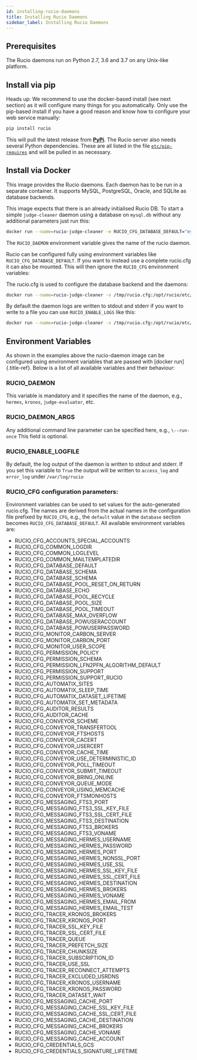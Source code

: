 ```yaml
---
id: installing-rucio-daemons
title: Installing Rucio Daemons
sidebar_label: Installing Rucio Daemons
---
```


## Prerequisites

The Rucio daemons run on Python 2.7, 3.6 and 3.7 on any Unix-like
platform.

## Install via pip

Heads up: We recommend to use the docker-based install (see next
section) as it will configure many things for you automatically. Only
use the pip-based install if you have a good reason and know how to
configure your web service manually:

```bash
pip install rucio
```

This will pull the latest release from
[__PyPi__](https://pypi.python.org/pypi/rucio/). The Rucio server also needs
several Python dependencies. These are all listed in the file
[`etc/pip-requires`](https://github.com/rucio/rucio/blob/master/etc/pip-requires)
and will be pulled in as necessary.


## Install via Docker

This image provides the Rucio daemons. Each daemon has to be run in a
separate container. It supports MySQL, PostgreSQL, Oracle, and SQLite as
database backends.

This image expects that there is an already initialised Rucio DB. To
start a simple `judge-cleaner` daemon using a database on
`mysql.db` without any additional parameters just run this:
```bash
docker run --name=rucio-judge-cleaner -e RUCIO_CFG_DATABASE_DEFAULT="mysql+pymysql://rucio:rucio@mysql.db/rucio" -e RUCIO_DAEMON=judge-cleaner  rucio/rucio-daemons
```

The `RUCIO_DAEMON` environment variable gives the name of
the rucio daemon.

Rucio can be configured fully using environment variables like
`RUCIO_CFG_DATABASE_DEFAULT`. If you want to instead use a
complete rucio.cfg it can also be mounted. This will then ignore the
`RUCIO_CFG` environment variables:

The rucio.cfg is used to configure the database backend and the daemons:

```bash
docker run --name=rucio-judge-cleaner -v /tmp/rucio.cfg:/opt/rucio/etc/rucio.cfg -e RUCIO_DAEMON=judge-cleaner  rucio/rucio-daemons
```

By default the daemon logs are written to stdout and stderr if you want
to write to a file you can use `RUCIO_ENABLE_LOGS` like
this:

```bash
docker run --name=rucio-judge-cleaner -v /tmp/rucio.cfg:/opt/rucio/etc/rucio.cfg -v /tmp/logs:/var/log/rucio -e RUCIO_DAEMON=judge-cleaner  -e RUCIO_ENABLE_LOGS=True rucio/rucio-daemons
```

## Environment Variables

As shown in the examples above the rucio-daemon image can be configured
using environment variables that are passed with [docker
run]{.title-ref}. Below is a list of all available variables and their
behaviour:

### RUCIO_DAEMON

This variable is mandatory and it specifies the name of the daemon,
e.g., `hermes`, `kronos`,
`judge-evaluator`, etc.

### RUCIO_DAEMON_ARGS

Any additional command line parameter can be specified here, e.g.,
`\--run-once` This field is optional.

### RUCIO_ENABLE_LOGFILE

By default, the log output of the daemon is written to stdout and
stderr. If you set this variable to `True` the output will
be written to `access_log` and `error_log` under
`/var/log/rucio`

### RUCIO_CFG configuration parameters:

Environment variables can be used to set values for the auto-generated
rucio.cfg. The names are derived from the actual names in the
configuration file prefixed by `RUCIO_CFG`, e.g., the
`default` value in the `database` section
becomes `RUCIO_CFG_DATABASE_DEFAULT`. All available
environment variables are:

-   RUCIO_CFG_ACCOUNTS_SPECIAL_ACCOUNTS
-   RUCIO_CFG_COMMON_LOGDIR
-   RUCIO_CFG_COMMON_LOGLEVEL
-   RUCIO_CFG_COMMON_MAILTEMPLATEDIR
-   RUCIO_CFG_DATABASE_DEFAULT
-   RUCIO_CFG_DATABASE_SCHEMA
-   RUCIO_CFG_DATABASE_SCHEMA
-   RUCIO_CFG_DATABASE_POOL_RESET_ON_RETURN
-   RUCIO_CFG_DATABASE_ECHO
-   RUCIO_CFG_DATABASE_POOL_RECYCLE
-   RUCIO_CFG_DATABASE_POOL_SIZE
-   RUCIO_CFG_DATABASE_POOL_TIMEOUT
-   RUCIO_CFG_DATABASE_MAX_OVERFLOW
-   RUCIO_CFG_DATABASE_POWUSERACCOUNT
-   RUCIO_CFG_DATABASE_POWUSERPASSWORD
-   RUCIO_CFG_MONITOR_CARBON_SERVER
-   RUCIO_CFG_MONITOR_CARBON_PORT
-   RUCIO_CFG_MONITOR_USER_SCOPE
-   RUCIO_CFG_PERMISSION_POLICY
-   RUCIO_CFG_PERMISSION_SCHEMA
-   RUCIO_CFG_PERMISSION_LFN2PFN_ALGORITHM_DEFAULT
-   RUCIO_CFG_PERMISSION_SUPPORT
-   RUCIO_CFG_PERMISSION_SUPPORT_RUCIO
-   RUCIO_CFG_AUTOMATIX_SITES
-   RUCIO_CFG_AUTOMATIX_SLEEP_TIME
-   RUCIO_CFG_AUTOMATIX_DATASET_LIFETIME
-   RUCIO_CFG_AUTOMATIX_SET_METADATA
-   RUCIO_CFG_AUDITOR_RESULTS
-   RUCIO_CFG_AUDITOR_CACHE
-   RUCIO_CFG_CONVEYOR_SCHEME
-   RUCIO_CFG_CONVEYOR_TRANSFERTOOL
-   RUCIO_CFG_CONVEYOR_FTSHOSTS
-   RUCIO_CFG_CONVEYOR_CACERT
-   RUCIO_CFG_CONVEYOR_USERCERT
-   RUCIO_CFG_CONVEYOR_CACHE_TIME
-   RUCIO_CFG_CONVEYOR_USE_DETERMINISTIC_ID
-   RUCIO_CFG_CONVEYOR_POLL_TIMEOUT
-   RUCIO_CFG_CONVEYOR_SUBMIT_TIMEOUT
-   RUCIO_CFG_CONVEYOR_BRING_ONLINE
-   RUCIO_CFG_CONVEYOR_QUEUE_MODE
-   RUCIO_CFG_CONVEYOR_USING_MEMCACHE
-   RUCIO_CFG_CONVEYOR_FTSMONHOSTS
-   RUCIO_CFG_MESSAGING_FTS3_PORT
-   RUCIO_CFG_MESSAGING_FTS3_SSL_KEY_FILE
-   RUCIO_CFG_MESSAGING_FTS3_SSL_CERT_FILE
-   RUCIO_CFG_MESSAGING_FTS3_DESTINATION
-   RUCIO_CFG_MESSAGING_FTS3_BROKERS
-   RUCIO_CFG_MESSAGING_FTS3_VONAME
-   RUCIO_CFG_MESSAGING_HERMES_USERNAME
-   RUCIO_CFG_MESSAGING_HERMES_PASSWORD
-   RUCIO_CFG_MESSAGING_HERMES_PORT
-   RUCIO_CFG_MESSAGING_HERMES_NONSSL_PORT
-   RUCIO_CFG_MESSAGING_HERMES_USE_SSL
-   RUCIO_CFG_MESSAGING_HERMES_SSL_KEY_FILE
-   RUCIO_CFG_MESSAGING_HERMES_SSL_CERT_FILE
-   RUCIO_CFG_MESSAGING_HERMES_DESTINATION
-   RUCIO_CFG_MESSAGING_HERMES_BROKERS
-   RUCIO_CFG_MESSAGING_HERMES_VONAME
-   RUCIO_CFG_MESSAGING_HERMES_EMAIL_FROM
-   RUCIO_CFG_MESSAGING_HERMES_EMAIL_TEST
-   RUCIO_CFG_TRACER_KRONOS_BROKERS
-   RUCIO_CFG_TRACER_KRONOS_PORT
-   RUCIO_CFG_TRACER_SSL_KEY_FILE
-   RUCIO_CFG_TRACER_SSL_CERT_FILE
-   RUCIO_CFG_TRACER_QUEUE
-   RUCIO_CFG_TRACER_PREFETCH_SIZE
-   RUCIO_CFG_TRACER_CHUNKSIZE
-   RUCIO_CFG_TRACER_SUBSCRIPTION_ID
-   RUCIO_CFG_TRACER_USE_SSL
-   RUCIO_CFG_TRACER_RECONNECT_ATTEMPTS
-   RUCIO_CFG_TRACER_EXCLUDED_USRDNS
-   RUCIO_CFG_TRACER_KRONOS_USERNAME
-   RUCIO_CFG_TRACER_KRONOS_PASSWORD
-   RUCIO_CFG_TRACER_DATASET_WAIT
-   RUCIO_CFG_MESSAGING_CACHE_PORT
-   RUCIO_CFG_MESSAGING_CACHE_SSL_KEY_FILE
-   RUCIO_CFG_MESSAGING_CACHE_SSL_CERT_FILE
-   RUCIO_CFG_MESSAGING_CACHE_DESTINATION
-   RUCIO_CFG_MESSAGING_CACHE_BROKERS
-   RUCIO_CFG_MESSAGING_CACHE_VONAME
-   RUCIO_CFG_MESSAGING_CACHE_ACCOUNT
-   RUCIO_CFG_CREDENTIALS_GCS
-   RUCIO_CFG_CREDENTIALS_SIGNATURE_LIFETIME
